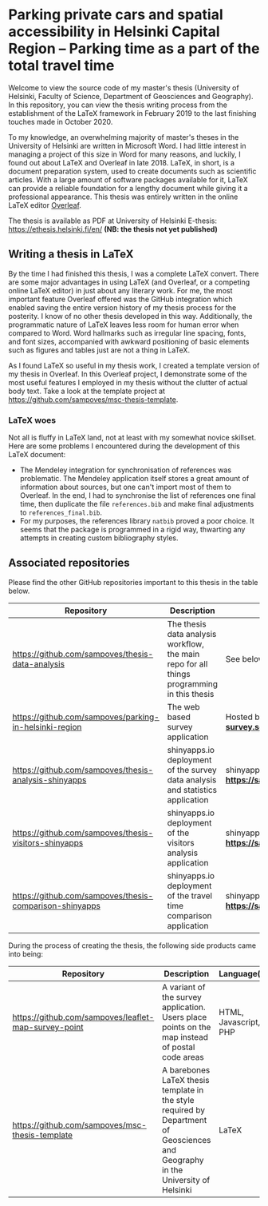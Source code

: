 # Parking private cars and spatial accessibility in Helsinki Capital Region – Parking time as a part of the total travel time

Welcome to view the source code of my master's thesis (University of Helsinki, Faculty of Science, Department of Geosciences and Geography). In this repository, you can view the thesis writing process from the establishment of the LaTeX framework in February 2019 to the last finishing touches made in October 2020.

To my knowledge, an overwhelming majority of master's theses in the University of Helsinki are written in Microsoft Word. I had little interest in managing a project of this size in Word for many reasons, and luckily, I found out about LaTeX and Overleaf in late 2018. LaTeX, in short, is a document preparation system, used to create documents such as scientific articles. With a large amount of software packages available for it, LaTeX can provide a reliable foundation for a lengthy document while giving it a professional appearance. This thesis was entirely written in the online LaTeX editor [Overleaf](https://www.overleaf.com/).

The thesis is available as PDF at University of Helsinki E-thesis: https://ethesis.helsinki.fi/en/ **(NB: the thesis not yet published)**

## Writing a thesis in LaTeX

By the time I had finished this thesis, I was a complete LaTeX convert. There are some major advantages in using LaTeX (and Overleaf, or a competing online LaTeX editor) in just about any literary work. For me, the most important feature Overleaf offered was the GitHub integration which enabled saving the entire version history of my thesis process for the posterity. I know of no other thesis developed in this way. Additionally, the programmatic nature of LaTeX leaves less room for human error when compared to Word. Word hallmarks such as irregular line spacing, fonts, and font sizes, accompanied with awkward positioning of basic elements such as figures and tables just are not a thing in LaTeX.

As I found LaTeX so useful in my thesis work, I created a template version of my thesis in Overleaf. In this Overleaf project, I demonstrate some of the most useful features I employed in my thesis without the clutter of actual body text. Take a look at the template project at https://github.com/sampoves/msc-thesis-template.

### LaTeX woes

Not all is fluffy in LaTeX land, not at least with my somewhat novice skillset. Here are some problems I encountered during the development of this LaTeX document:

* The Mendeley integration for synchronisation of references was problematic. The Mendeley application itself stores a great amount of information about sources, but one can't import most of them to Overleaf. In the end, I had to synchronise the list of references one final time, then duplicate the file ``references.bib`` and make final adjustments to ``references_final.bib``.
* For my purposes, the references library ``natbib`` proved a poor choice. It seems that the package is programmed in a rigid way, thwarting any attempts in creating custom bibliography styles.

## Associated repositories

Please find the other GitHub repositories important to this thesis in the table below.

| Repository | Description | Web deployment |
| --- | --- | --- |
| https://github.com/sampoves/thesis-data-analysis | The thesis data analysis workflow, the main repo for all things programming in this thesis | See below |
| https://github.com/sampoves/parking-in-helsinki-region | The web based survey application | Hosted by the author: **https://parking-survey.socialsawblade.fi** |
| https://github.com/sampoves/thesis-analysis-shinyapps | shinyapps.io deployment of the survey data analysis and statistics application | shinyapps.io: **https://sampoves.shinyapps.io/analysis/** |
| https://github.com/sampoves/thesis-visitors-shinyapps | shinyapps.io deployment of the visitors analysis application | shinyapps.io: **https://sampoves.shinyapps.io/visitors/** |
| https://github.com/sampoves/thesis-comparison-shinyapps | shinyapps.io deployment of the travel time comparison application | shinyapps.io: **https://sampoves.shinyapps.io/comparison/** |

During the process of creating the thesis, the following side products came into being:

| Repository | Description | Language(s) |
| --- | --- | --- |
| https://github.com/sampoves/leaflet-map-survey-point | A variant of the survey application. Users place points on the map instead of postal code areas | HTML, Javascript, PHP |
| https://github.com/sampoves/msc-thesis-template | A barebones LaTeX thesis template in the style required by Department of Geosciences and Geography in the University of Helsinki | LaTeX |

